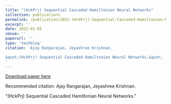```yaml
---
title: "(HckPrj) Sequential Cascaded Hamiltonian Neural Networks"
collection: publications
permalink: /publication/2022-(HckPrj)-Sequential-Cascaded-Hamiltonian-Neural-Networks
excerpt: ''
date: 2022-01-01
venue: ''
paperurl: ''
type: 'techblog'
citation: 'Ajay Rangarajan, Jeyashree Krishnan.

&quot;(HckPrj) Sequential Cascaded Hamiltonian Neural Networks.&quot;
'
---
```



[Download paper here](https://apartresearch.com)

Recommended citation: Ajay Rangarajan, Jeyashree Krishnan.

&quot;(HckPrj) Sequential Cascaded Hamiltonian Neural Networks.&quot;
